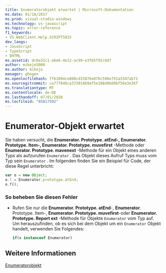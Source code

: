 ```yaml
---
title: Enumeratorobjekt erwartet | Microsoft-Dokumentation
ms.date: 01/18/2017
ms.prod: visual-studio-windows
ms.technology: vs-javascript
ms.topic: error-reference
f1_keywords:
- VS.WebClient.Help.SCRIPT5015
dev_langs:
- JavaScript
- TypeScript
- DHTML
ms.assetid: dc6e32c1-a6e6-4e12-ac99-e3f65f91c8d7
author: mikejo5000
ms.author: mikejo
manager: ghogen
ms.openlocfilehash: ff61894ce808cd33876e876c596e791a3347ab72
ms.sourcegitcommit: ca777040ca372014b9af5e188d9b60bf56e3e36f
ms.translationtype: MT
ms.contentlocale: de-DE
ms.lasthandoff: 07/01/2020
ms.locfileid: "85817592"
---
```

# <a name="enumerator-object-expected"></a>Enumerator-Objekt erwartet
Sie haben versucht, die **Enumerator. Prototype. atEnd-, Enumerator. Prototype. Item-, Enumerator. Prototype. muvefirst** -Methode oder **Enumerator. Prototype. mavenext** -Methode für ein Objekt eines anderen Typs als aufzurufen `Enumerator` . Das Objekt dieses Aufruf Typs muss vom Typ sein `Enumerator` . Im folgenden finden Sie ein Beispiel für Code, der diese Regel unterbricht:  
  
```JavaScript  
var o = new Object;  
o.f = Enumerator.prototype.atEnd;  
o.f();  
```  
  
### <a name="to-correct-this-error"></a>So beheben Sie diesen Fehler  
  
- Rufen Sie nur die **Enumerator. Prototype. atEnd**-, **Enumerator**. Prototype. Item-, **Enumerator. Prototype. muvefirst**-oder **Enumerator. Prototype. Report ext** -Methode für Objekte `Enumerator` vom Typ auf. Um herauszufinden, ob es sich bei dem Objekt um ein `Enumerator` Objekt handelt, verwenden Sie Folgendes:  
  
    ```js
    if(x instanceof Enumerator)  
    ```  
  
## <a name="see-also"></a>Weitere Informationen  
 [Enumeratorobjekt](../../javascript/reference/enumerator-object-javascript.md)